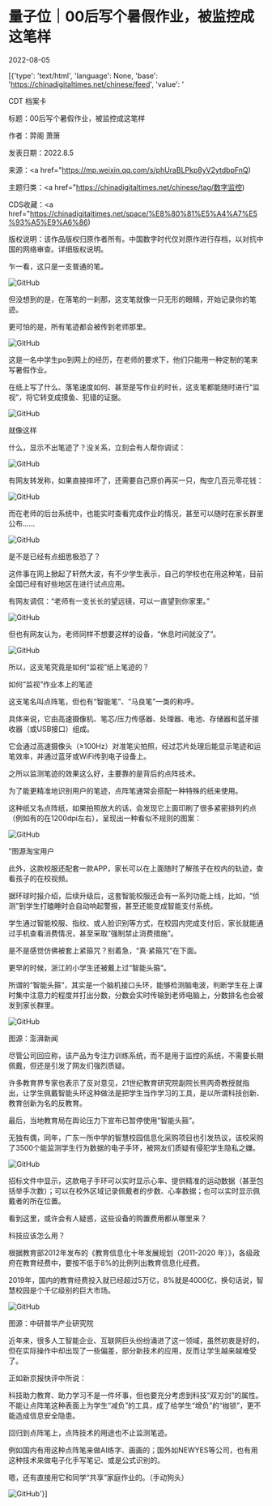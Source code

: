 # 量子位｜00后写个暑假作业，被监控成这笔样

2022-08-05

[{'type': 'text/html', 'language': None, 'base': 'https://chinadigitaltimes.net/chinese/feed', 'value': '

CDT 档案卡

标题：00后写个暑假作业，被监控成这笔样

作者：羿阁 萧箫

发表日期：2022.8.5

来源：<a href="https://mp.weixin.qq.com/s/phUraBLPkp8yV2ytdbpFnQ)

主题归类：<a href="https://chinadigitaltimes.net/chinese/tag/数字监控)

CDS收藏：<a href="https://chinadigitaltimes.net/space/%E8%80%81%E5%A4%A7%E5%93%A5%E9%A6%86)

版权说明：该作品版权归原作者所有。中国数字时代仅对原作进行存档，以对抗中国的网络审查。详细版权说明。





乍一看，这只是一支普通的笔。

![GitHub](https://chinadigitaltimes.net/chinese/files/2022/08/post-685316-62ecc6dc115fa.png)

但没想到的是，在落笔的一刹那，这支笔就像一只无形的眼睛，开始记录你的笔迹。

更可怕的是，所有笔迹都会被传到老师那里。

![GitHub](https://chinadigitaltimes.net/chinese/files/2022/08/post-685316-62ecc6dc1cc36.png)

这是一名中学生po到网上的经历，在老师的要求下，他们只能用一种定制的笔来写暑假作业。

在纸上写了什么、落笔速度如何、甚至是写作业的时长，这支笔都能随时进行“监视”，将它转变成摸鱼、犯错的证据。

![GitHub](https://chinadigitaltimes.net/chinese/files/2022/08/post-685316-62ecc6dc24178.gif)

就像这样

什么，显示不出笔迹了？没关系，立刻会有人帮你调试：

![GitHub](https://chinadigitaltimes.net/chinese/files/2022/08/post-685316-62ecc6dc31c87.png)

有网友转发称，如果直接摔坏了，还需要自己原价再买一只，掏空几百元零花钱：

![GitHub](https://chinadigitaltimes.net/chinese/files/2022/08/post-685316-62ecc6dc40f2e.png)

而在老师的后台系统中，也能实时查看完成作业的情况，甚至可以随时在家长群里公布……

![GitHub](https://chinadigitaltimes.net/chinese/files/2022/08/post-685316-62ecc6dc49bf3.gif)

是不是已经有点细思极恐了？

这件事在网上掀起了轩然大波，有不少学生表示，自己的学校也在用这种笔，目前全国已经有好些地区在进行试点应用。

有网友调侃：“老师有一支长长的望远镜，可以一直望到你家里。”

![GitHub](https://chinadigitaltimes.net/chinese/files/2022/08/post-685316-62ecc6dc51144.png)

但也有网友认为，老师同样不想要这样的设备，“休息时间就没了”。

![GitHub](https://chinadigitaltimes.net/chinese/files/2022/08/post-685316-62ecc6dc59220.png)

所以，这支笔究竟是如何“监视”纸上笔迹的？

如何“监视”作业本上的笔迹

这支笔名叫点阵笔，但也有“智能笔”、“马良笔”一类的称呼。

具体来说，它由高速摄像机、笔芯/压力传感器、处理器、电池、存储器和蓝牙接收器（或USB接口）组成。

它会通过高速摄像头（≥100Hz）对准笔尖拍照，经过芯片处理后能显示笔迹和运笔效率，并通过蓝牙或WiFi传到电子设备上。

之所以监测笔迹的效果这么好，主要靠的是背后的点阵技术。

为了能更精准地识别用户的笔迹，点阵笔通常会搭配一种特殊的纸来使用。

这种纸又名点阵纸，如果拍照放大的话，会发现它上面印刷了很多紧密排列的点（例如有的在1200dpi左右），呈现出一种看似不规则的图案：

![GitHub](https://chinadigitaltimes.net/chinese/files/2022/08/post-685316-62ecc6dc81637.png)

&#8221;图源淘宝用户

此外，这款校服还配套一款APP，家长可以在上面随时了解孩子在校内的轨迹，查看孩子的在校视频。

据环球时报介绍，后续升级后，这套智能校服还会有一系列功能上线，比如，“侦测”到学生打瞌睡时会自动响起警报，甚至还能变成智能支付系统。

学生通过智能校服、指纹、或人脸识别等方式，在校园内完成支付后，家长就能通过手机查看消费情况，甚至采取“强制禁止消费措施”。

是不是感觉仿佛被套上紧箍咒？别着急，“真·紧箍咒”在下面。

更早的时候，浙江的小学生还被戴上过“智能头箍”。

所谓的“智能头箍”，其实是一个脑机接口头环，能够检测脑电波，判断学生在上课时集中注意力的程度并打出分数，分数会实时传输到老师电脑上，分数排名也会被发到家长群里。

![GitHub](https://chinadigitaltimes.net/chinese/files/2022/08/post-685316-62ecc6dcedf15.png)

图源：澎湃新闻

尽管公司回应称，该产品为专注力训练系统，而不是用于监控的系统，不需要长期佩戴，但还是引发了网友们强烈质疑。

许多教育界专家也表示了反对意见，21世纪教育研究院副院长熊丙奇教授就指出，让学生佩戴智能头环这种做法是把学生当作学习的工具，是以所谓科技创新、教育创新为名的反教育。

最后，当地教育局在舆论压力下宣布已暂停使用“智能头箍”。

无独有偶，同年，广东一所中学的智慧校园信息化采购项目也引发热议，该校采购了3500个能监测学生行为数据的电子手环，被网友们质疑有侵犯学生隐私之嫌。

![GitHub](https://chinadigitaltimes.net/chinese/files/2022/08/post-685316-62ecc6dd03532.png)

招标文件中显示，这款电子手环可以实时显示心率、提供精准的运动数据（甚至包括举手次数）；可以在校外区域记录佩戴者的步数、心率数据；也可以实时显示佩戴者的所在位置。

看到这里，或许会有人疑惑，这些设备的购置费用都从哪里来？

科技应该怎么用？

根据教育部2012年发布的《教育信息化十年发展规划（2011-2020 年）》，各级政府在教育经费中，要按不低于8%的比例列出教育信息化经费。

2019年，国内的教育经费投入就已经超过5万亿，8%就是4000亿，换句话说，智慧校园是个千亿级别的巨大市场。

![GitHub](https://chinadigitaltimes.net/chinese/files/2022/08/post-685316-62ecc6dd0de93.png)

图源：中研普华产业研究院

近年来，很多人工智能企业、互联网巨头纷纷涌进了这一领域，虽然初衷是好的，但在实际操作中却出现了一些偏差，部分新技术的应用，反而让学生越来越难受了。

正如新京报快评中所说：



科技助力教育、助力学习不是一件坏事，但也要充分考虑到科技“双刃剑”的属性。不能让点阵笔这种表面上为学生“减负”的工具，成了给学生“增负”的“枷锁”，更不能造成信息安全隐患。



回归到点阵笔上，点阵技术的用途也不止监测笔迹。

例如国内有用这种点阵笔来做AI练字、画画的；国外如NEWYES等公司，也有用这种技术来做电子化手写笔记、或是公式识别的。

嗯，还有直接用它和同学“共享”家庭作业的。（手动狗头）

![GitHub](https://chinadigitaltimes.net/chinese/files/2022/08/post-685316-62ecc6dd171c0.png)'}]